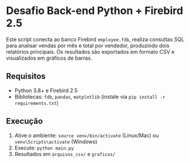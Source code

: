 # Desafio Back-end Python + Firebird 2.5

Este script conecta ao banco Firebird `employee.fdb`, realiza consultas SQL para analisar vendas por mês e total por vendedor, produzindo dois relatórios principais. Os resultados são exportados em formato CSV e visualizados em gráficos de barras.

## Requisitos
- Python 3.8+ e Firebird 2.5
- Bibliotecas: `fdb`, `pandas`, `matplotlib` (instale via `pip install -r requirements.txt`)

## Execução
1. Ative o ambiente: `source venv/bin/activate` (Linux/Mac) ou `venv\Scripts\activate` (Windows)
2. Execute: `python main.py`
3. Resultados em `arquivos_csv/` e `graficos/`
